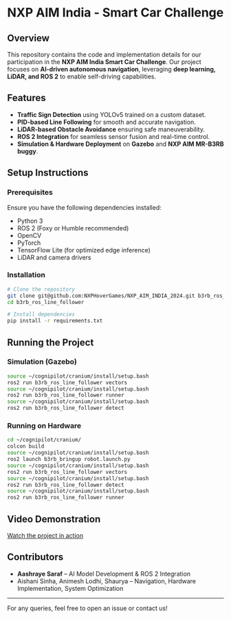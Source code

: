 # NXP AIM India - Smart Car Challenge

## Overview
This repository contains the code and implementation details for our participation in the **NXP AIM India Smart Car Challenge**. Our project focuses on **AI-driven autonomous navigation**, leveraging **deep learning, LiDAR, and ROS 2** to enable self-driving capabilities.

## Features
- **Traffic Sign Detection** using YOLOv5 trained on a custom dataset.
- **PID-based Line Following** for smooth and accurate navigation.
- **LiDAR-based Obstacle Avoidance** ensuring safe maneuverability.
- **ROS 2 Integration** for seamless sensor fusion and real-time control.
- **Simulation & Hardware Deployment** on **Gazebo** and **NXP AIM MR-B3RB buggy**.

## Setup Instructions
### Prerequisites
Ensure you have the following dependencies installed:
- Python 3
- ROS 2 (Foxy or Humble recommended)
- OpenCV
- PyTorch
- TensorFlow Lite (for optimized edge inference)
- LiDAR and camera drivers

### Installation
```bash
# Clone the repository
git clone git@github.com:NXPHoverGames/NXP_AIM_INDIA_2024.git b3rb_ros_line_follower
cd b3rb_ros_line_follower

# Install dependencies
pip install -r requirements.txt
```

## Running the Project
### Simulation (Gazebo)
```bash
source ~/cognipilot/cranium/install/setup.bash
ros2 run b3rb_ros_line_follower vectors
source ~/cognipilot/cranium/install/setup.bash
ros2 run b3rb_ros_line_follower runner
source ~/cognipilot/cranium/install/setup.bash
ros2 run b3rb_ros_line_follower detect
```

### Running on Hardware
```bash
cd ~/cognipilot/cranium/
colcon build
source ~/cognipilot/cranium/install/setup.bash
ros2 launch b3rb_bringup robot.launch.py
source ~/cognipilot/cranium/install/setup.bash
ros2 run b3rb_ros_line_follower vectors
source ~/cognipilot/cranium/install/setup.bash
ros2 run b3rb_ros_line_follower detect
source ~/cognipilot/cranium/install/setup.bash
ros2 run b3rb_ros_line_follower runner
```

## Video Demonstration
[Watch the project in action](https://youtu.be/IiahHKT5NE4)  

## Contributors
- **Aashraye Saraf** – AI Model Development & ROS 2 Integration
- Aishani Sinha, Animesh Lodhi, Shaurya – Navigation, Hardware Implementation, System Optimization


---
For any queries, feel free to open an issue or contact us!
